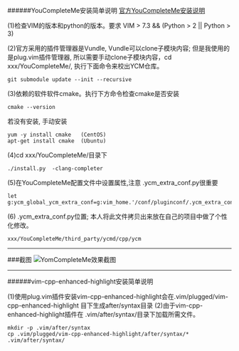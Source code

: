 ######YouCompleteMe安装简单说明
[官方YouCompleteMe安装说明](https://github.com/Valloric/YouCompleteMe#full-installation-guide)

(1)检查VIM的版本和python的版本。要求 VIM > 7.3 && (Python >  2 || Python > 3)

(2)官方采用的插件管理器是Vundle, Vundle可以clone子模块内容; 但是我使用的是plug.vim插件管理器, 所以需要手动clone子模块内容，cd  xxx/YouCompleteMe/, 执行下面命令来校出YCM仓库。 

	git submodule update --init --recursive

(3)依赖的软件软件cmake。执行下方命令检查cmake是否安装

	cmake --version

若没有安装, 手动安装

	yum -y install cmake   (CentOS)
	apt-get install cmake  (Ubuntu)

(4)cd xxx/YouCompleteMe/目录下

	./install.py  -clang-completer

(5)在YouCompleteMe配置文件中设置属性,注意 .ycm_extra_conf.py很重要

	let g:ycm_global_ycm_extra_conf=g:vim_home.'/conf/pluginconf/.ycm_extra_conf.py'

(6) .ycm_extra_conf.py位置; 本人将此文件拷贝出来放在自己的项目中做了个性化修改。

	xxx/YouCompleteMe/third_party/ycmd/cpp/ycm
---
###截图
![YomCompleteMe效果截图](http://obp7hxe1q.bkt.clouddn.com/ycm.png)

---

######vim-cpp-enhanced-highlight安装简单说明

(1)使用plug.vim插件安装vim-cpp-enhanced-highlight会在.vim/plugged/vim-cpp-enhanced-highlight
目下生成after/syntax目录
(2)由于vim-cpp-enhanced-highlight插件在 .vim/after/syntax/目录下加载所需文件。

	mkdir -p .vim/after/syntax
	cp .vim/plugged/vim-cpp-enhanced-highlight/after/syntax/*  .vim/after/syntax/

